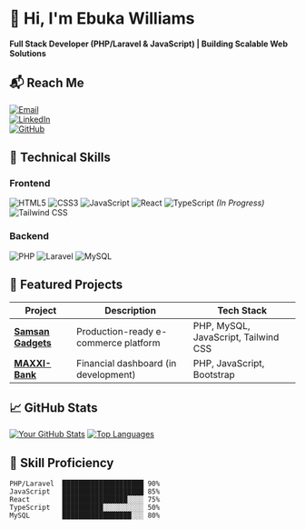 # 👋 Hi, I'm Ebuka Williams 

**Full Stack Developer (PHP/Laravel & JavaScript) | Building Scalable Web Solutions**

## 📬 Reach Me
[![Email](https://img.shields.io/badge/Email-emmanuelebukawilliams@gmail.com-D14836?style=for-the-badge&logo=gmail&logoColor=white)](mailto:emmanuelebukawilliams@gmail.com)  
[![LinkedIn](https://img.shields.io/badge/LinkedIn-Kelvin_Williams-0077B5?style=for-the-badge&logo=linkedin&logoColor=white)](https://www.linkedin.com/in/emmanuel-ebuka-williams-3662b8355)  
[![GitHub](https://img.shields.io/badge/GitHub-kelvsoft-181717?style=for-the-badge&logo=github&logoColor=white)](https://github.com/kelvsoft)  

## 🔧 Technical Skills

### Frontend
![HTML5](https://img.shields.io/badge/HTML5-E34F26?style=for-the-badge&logo=html5&logoColor=white)
![CSS3](https://img.shields.io/badge/CSS3-1572B6?style=for-the-badge&logo=css3&logoColor=white)
![JavaScript](https://img.shields.io/badge/JavaScript-F7DF1E?style=for-the-badge&logo=javascript&logoColor=black)
![React](https://img.shields.io/badge/React-20232A?style=for-the-badge&logo=react&logoColor=61DAFB)
![TypeScript](https://img.shields.io/badge/TypeScript-007ACC?style=for-the-badge&logo=typescript&logoColor=white) *(In Progress)*
![Tailwind CSS](https://img.shields.io/badge/Tailwind_CSS-38B2AC?style=for-the-badge&logo=tailwind-css&logoColor=white)

### Backend
![PHP](https://img.shields.io/badge/PHP-777BB4?style=for-the-badge&logo=php&logoColor=white)
![Laravel](https://img.shields.io/badge/Laravel-FF2D20?style=for-the-badge&logo=laravel&logoColor=white)
![MySQL](https://img.shields.io/badge/MySQL-005C84?style=for-the-badge&logo=mysql&logoColor=white)

## 🚀 Featured Projects

| Project | Description | Tech Stack |
|---------|-------------|------------|
| **[Samsan Gadgets](https://github.com/kelvsoft/Samsan)** | Production-ready e-commerce platform | PHP, MySQL, JavaScript, Tailwind CSS |
| **[MAXXI-Bank](https://github.com/kelvsoft/)** | Financial dashboard (in development) | PHP, JavaScript, Bootstrap |

## 📈 GitHub Stats

[![Your GitHub Stats](https://github-readme-stats.vercel.app/api?username=kelvsoft&show_icons=true&theme=radical)](https://github.com/kelvsoft)
[![Top Languages](https://github-readme-stats.vercel.app/api/top-langs/?username=kelvsoft&layout=compact&theme=radical)](https://github.com/kelvsoft)

## 💼 Skill Proficiency

```text
PHP/Laravel  ████████████████████ 90% 
JavaScript   ████████████████████ 85%
React        ████████████████░░░░ 75%
TypeScript   ██████████░░░░░░░░░░ 50% 
MySQL        █████████████████░░░ 80%
